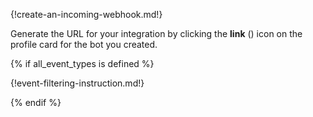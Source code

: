 {!create-an-incoming-webhook.md!}

Generate the URL for your integration by clicking the **link** (<i
class="fa fa-link"></i>) icon on the profile card for the bot you
created.

{% if all_event_types is defined %}

{!event-filtering-instruction.md!}

{% endif %}

